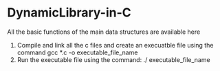 # DynamicLibrary-in-C
All the basic functions of the main data structures are available here
1. Compile and link all the c files and create an execuatble file using the command
  gcc *.c -o executable_file_name
2. Run the executable file using the command:
  ./ executable_file_name
  
